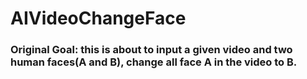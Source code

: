 # AIVideoChangeFace
### Original Goal: this is about to input a given video and two human faces(A and B), change all face A in the video to B.

